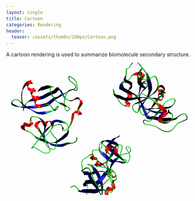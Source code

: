 ```yaml
---
layout: single
title: Cartoon
categories: Rendering
header:
  teaser: /assets/thumbs/200px/Cartoon.png
---
```


A cartoon rendering is used to summarize biomolecule secondary structure.

![](/images/Cartoon.png)



